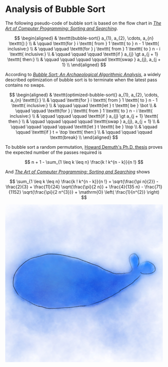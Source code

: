 # Analysis of Bubble Sort

The following pseudo-code of bubble sort is based on the flow chart in [*The Art of Computer Programming: Sorting and Searching*]().

$$
\begin{aligned}
    & \texttt{bubble-sort(} a_{1}, a_{2}, \cdots, a_{n} \texttt{):} \\
    & \qquad \texttt{for } i \texttt{ from } 1 \texttt{ to } n - 1 \texttt{ inclusive:} \\
    & \qquad \qquad \texttt{for } j \texttt{ from } 1 \texttt{ to } n - i \texttt{ inclusive:} \\
    & \qquad \qquad \qquad \texttt{if } a_{j} \gt a_{j + 1} \texttt{ then:} \\
    & \qquad \qquad \qquad \qquad \texttt{swap } a_{j}, a_{j + 1} \\
\end{aligned}
$$

According to [*Bubble Sort: An Archaeological Algorithmic Analysis*](), a widely described optimization of bubble sort is to terminate when the latest pass contains no swaps.

$$
\begin{aligned}
    & \texttt{optimized-bubble-sort(} a_{1}, a_{2}, \cdots, a_{n} \texttt{):} \\
    & \qquad \texttt{for } i \texttt{ from } 1 \texttt{ to } n - 1 \texttt{ inclusive:} \\
    & \qquad \qquad \texttt{let } t \texttt{ be } \bot \\
    & \qquad \qquad \texttt{for } j \texttt{ from } 1 \texttt{ to } n - i \texttt{ inclusive:} \\
    & \qquad \qquad \qquad \texttt{if } a_{j} \gt a_{j + 1} \texttt{ then:} \\
    & \qquad \qquad \qquad \qquad \texttt{swap } a_{j}, a_{j + 1} \\
    & \qquad \qquad \qquad \qquad \texttt{let } t \texttt{ be } \top \\
    & \qquad \qquad \texttt{if } t = \top \texttt{ then:} \\
    & \qquad \qquad \qquad \texttt{break} \\
\end{aligned}
$$

To bubble sort a random permutation, [Howard Demuth's Ph.D. thesis]() proves the expected number of the passes required is

$$
n + 1 - \sum_{1 \leq k \leq n} \frac{k ! k^{n - k}}{n !}
$$

And [*The Art of Computer Programming: Sorting and Searching*]() shows

$$
\sum_{1 \leq k \leq n} \frac{k ! k^{n - k}}{n !} = \sqrt{\frac{\pi n}{2}} - \frac{2}{3} + \frac{11}{24} \sqrt{\frac{\pi}{2 n}} + \frac{4}{135 n} - \frac{71}{1152} \sqrt{\frac{\pi}{2 n^{3}}} + \mathrm{O} \left( \frac{1}{n^{2}} \right)
$$

![](./logo.png)